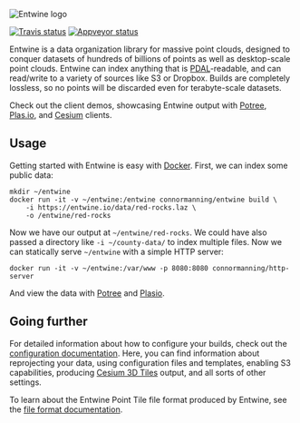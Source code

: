 ![Entwine logo](./doc/logo/color/entwine_logo_2-color-small.png)

[![Travis status](https://travis-ci.org/connormanning/entwine.svg?branch=master)](https://travis-ci.org/connormanning/entwine)
[![Appveyor status](https://ci.appveyor.com/api/projects/status/qhqcre9jt14569uq)](https://ci.appveyor.com/project/hobu/entwine)



Entwine is a data organization library for massive point clouds, designed to conquer datasets of hundreds of billions of points as well as desktop-scale point clouds.  Entwine can index anything that is [PDAL](https://pdal.io)-readable, and can read/write to a variety of sources like S3 or Dropbox.  Builds are completely lossless, so no points will be discarded even for terabyte-scale datasets.

Check out the client demos, showcasing Entwine output with [Potree](http://potree.entwine.io), [Plas.io](http://speck.ly), and [Cesium](http://cesium.entwine.io) clients.

Usage
--------------------------------------------------------------------------------

Getting started with Entwine is easy with [Docker](http://docker.com).  First, we can index some public data:

```
mkdir ~/entwine
docker run -it -v ~/entwine:/entwine connormanning/entwine build \
    -i https://entwine.io/data/red-rocks.laz \
    -o /entwine/red-rocks
```

Now we have our output at `~/entwine/red-rocks`.  We could have also passed a directory like `-i ~/county-data/` to index multiple files.  Now we can
statically serve `~/entwine` with a simple HTTP server:

```
docker run -it -v ~/entwine:/var/www -p 8080:8080 connormanning/http-server
```

And view the data with [Potree](http://potree.entwine.io/data/custom.html?r=http://localhost:8080/red-rocks/ept.json) and [Plasio](http://dev.speck.ly/?s=0&r=ept://localhost:8080/red-rocks&c0s=local://color).

Going further
--------------------------------------------------------------------------------

For detailed information about how to configure your builds, check out the [configuration documentation](doc/configuration.md).  Here, you can find information about reprojecting your data, using configuration files and templates, enabling S3 capabilities, producing [Cesium 3D Tiles](https://github.com/AnalyticalGraphicsInc/3d-tiles) output, and all sorts of other settings.

To learn about the Entwine Point Tile file format produced by Entwine, see the [file format documentation](doc/entwine-point-tile.md).
